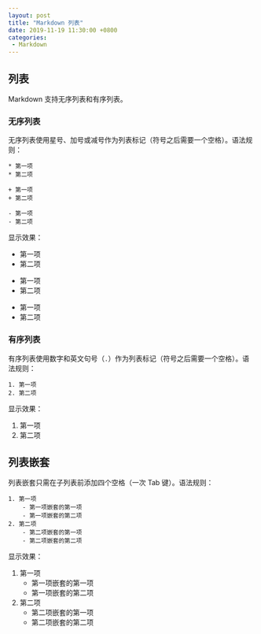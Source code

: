 ```yaml
---
layout: post
title: "Markdown 列表"
date: 2019-11-19 11:30:00 +0800
categories: 
 - Markdown
---
```


## 列表

Markdown 支持无序列表和有序列表。

<!-- more -->

### 无序列表

无序列表使用星号、加号或减号作为列表标记（符号之后需要一个空格）。语法规则：
```text
* 第一项
* 第二项

+ 第一项
+ 第二项

- 第一项
- 第二项
```
显示效果：

* 第一项
* 第二项

+ 第一项
+ 第二项

- 第一项
- 第二项

### 有序列表

有序列表使用数字和英文句号（`.`）作为列表标记（符号之后需要一个空格）。语法规则：
```text
1. 第一项
2. 第二项
```
显示效果：

1. 第一项
2. 第二项

## 列表嵌套

列表嵌套只需在子列表前添加四个空格（一次 Tab 键）。语法规则：
```text
1. 第一项
    - 第一项嵌套的第一项
    - 第一项嵌套的第二项
2. 第二项
    - 第二项嵌套的第一项
    - 第二项嵌套的第二项
```
显示效果：

1. 第一项
    - 第一项嵌套的第一项
    - 第一项嵌套的第二项
2. 第二项
    - 第二项嵌套的第一项
    - 第二项嵌套的第二项
